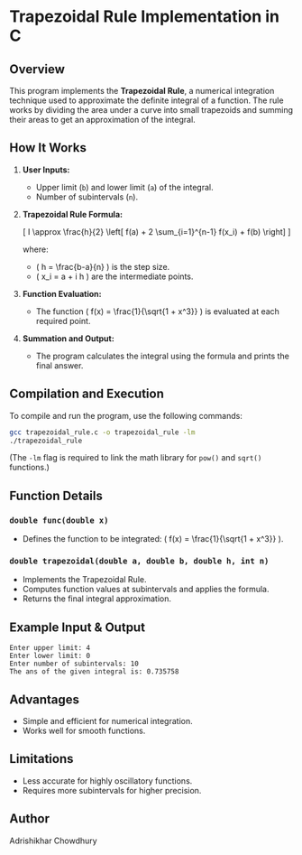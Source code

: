 # Trapezoidal Rule Implementation in C

## Overview
This program implements the **Trapezoidal Rule**, a numerical integration technique used to approximate the definite integral of a function. The rule works by dividing the area under a curve into small trapezoids and summing their areas to get an approximation of the integral.

## How It Works
1. **User Inputs:**
   - Upper limit (`b`) and lower limit (`a`) of the integral.
   - Number of subintervals (`n`).
   
2. **Trapezoidal Rule Formula:**
   
   \[
   I \approx \frac{h}{2} \left[ f(a) + 2 \sum_{i=1}^{n-1} f(x_i) + f(b) \right]
   \]
   
   where:
   - \( h = \frac{b-a}{n} \) is the step size.
   - \( x_i = a + i h \) are the intermediate points.
   
3. **Function Evaluation:**
   - The function \( f(x) = \frac{1}{\sqrt{1 + x^3}} \) is evaluated at each required point.
   
4. **Summation and Output:**
   - The program calculates the integral using the formula and prints the final answer.

## Compilation and Execution
To compile and run the program, use the following commands:

```sh
gcc trapezoidal_rule.c -o trapezoidal_rule -lm
./trapezoidal_rule
```
(The `-lm` flag is required to link the math library for `pow()` and `sqrt()` functions.)

## Function Details
### `double func(double x)`
- Defines the function to be integrated: \( f(x) = \frac{1}{\sqrt{1 + x^3}} \).

### `double trapezoidal(double a, double b, double h, int n)`
- Implements the Trapezoidal Rule.
- Computes function values at subintervals and applies the formula.
- Returns the final integral approximation.

## Example Input & Output
```
Enter upper limit: 4
Enter lower limit: 0
Enter number of subintervals: 10
The ans of the given integral is: 0.735758
```

## Advantages
- Simple and efficient for numerical integration.
- Works well for smooth functions.

## Limitations
- Less accurate for highly oscillatory functions.
- Requires more subintervals for higher precision.

## Author
Adrishikhar Chowdhury